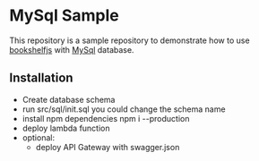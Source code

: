 MySql Sample
============

This repository is a sample repository to demonstrate how to use [bookshelfjs](http://bookshelfjs.org/) with [MySql](https://www.mysql.com/) database.

## Installation
- Create database schema
- run src/sql/init.sql you could change the schema name
- install npm dependencies npm i --production
- deploy lambda function
- optional:
  - deploy API Gateway with swagger.json

